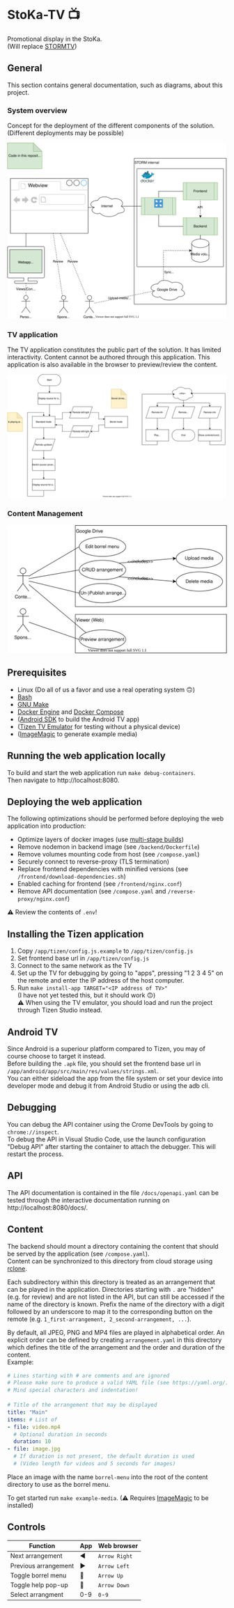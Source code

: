 # StoKa-TV 📺
Promotional display in the StoKa.  
(Will replace [STORMTV](https://github.com/StudieverenigingSTORM/STORMTV))

## General
This section contains general documentation, such as diagrams, about this project.

### System overview
Concept for the deployment of the different components of the solution. (Different deployments may be possible)

![System overview](./system_overview.drawio.svg)

### TV application
The TV application constitutes the public part of the solution.
It has limited interactivity.
Content cannot be authored through this application.
This application is also available in the browser to preview/review the content.

![Flowchart TV application](./flow_tv.drawio.svg)

### Content Management
![Use-case Content Management](./use-case_cms.drawio.svg)

## Prerequisites
+ Linux (Do all of us a favor and use a real operating system 🙃)
+ [Bash](https://www.gnu.org/software/bash/)
+ [GNU Make](https://www.gnu.org/software/make/)
+ [Docker Engine](https://docs.docker.com/engine/install/) and [Docker Compose](https://docs.docker.com/compose/install/)
+ ([Android SDK](https://developer.android.com/studio) to build the Android TV app)
+ ([Tizen TV Emulator](https://developer.samsung.com/smarttv/develop/getting-started/using-sdk/tv-emulator.html) for testing without a physical device)
+ ([ImageMagic](https://imagemagick.org/) to generate example media)

## Running the web application locally
To build and start the web application run `make debug-containers`.  
Then navigate to http://localhost:8080.

## Deploying the web application
The following optimizations should be performed before deploying the web application into production:
* Optimize layers of docker images (use [multi-stage builds](https://docs.docker.com/develop/develop-images/multistage-build/))
* Remove nodemon in backend image (see `/backend/Dockerfile`)
* Remove volumes mounting code from host (see `/compose.yaml`)
* Securely connect to reverse-proxy (TLS termination)
* Replace frontend dependencies with minified versions (see `/frontend/download-dependencies.sh`)
* Enabled caching for frontend (see `/frontend/nginx.conf`)
* Remove API documentation (see `/compose.yaml` and `/reverse-proxy/nginx.conf`)

⚠ Review the contents of `.env`!

## Installing the Tizen application
1. Copy `/app/tizen/config.js.example` to `/app/tizen/config.js`
2. Set frontend base url in `/app/tizen/config.js`
3. Connect to the same network as the TV
4. Set up the TV for debugging by going to "apps", pressing "1 2 3 4 5" on the remote and enter the IP address of the host computer.
5. Run `make install-app TARGET="<IP address of TV>"`  
(I have not yet tested this, but it should work 🙃)  
⚠ When using the TV emulator, you should load and run the project through Tizen Studio instead.

## Android TV
Since Android is a superiour platform compared to Tizen, you may of course choose to target it instead.  
Before building the `.apk` file, you should set the frontend base url in `/app/android/app/src/main/res/values/strings.xml`.  
You can either sideload the app from the file system or set your device into developer mode and debug it from Android Studio or using the adb cli.

## Debugging
You can debug the API container using the Crome DevTools by going to `chrome://inspect`.  
To debug the API in Visual Studio Code, use the launch configuration "Debug API" after starting the container to attach the debugger. This will restart the process.

## API
The API documentation is contained in the file `/docs/openapi.yaml` can be tested through the interactive documentation running on http://localhost:8080/docs/.

## Content
The backend should mount a directory containing the content that should be served by the application (see `/compose.yaml`).  
Content can be synchronized to this directory from cloud storage using [rclone](https://rclone.org/).

Each subdirectory within this directory is treated as an arrangement that can be played in the application.
Directories starting with `.` are "hidden" (e.g. for review) and are not listed in the API, but can still be accessed if the name of the directory is known. Prefix the name of the directory with a digit followed by an underscore to map it to the corresponding button on the remote (e.g. `1_first-arrangement, 2_second-arrangement, ...`).

By default, all JPEG, PNG and MP4 files are played in alphabetical order.
An explicit order can be defined by creating `arrangement.yaml` in this directory which defines the title of the arrangement and the order and duration of the content.  
Example:
```yaml
# Lines starting with # are comments and are ignored
# Please make sure to produce a valid YAML file (see https://yaml.org/)
# Mind special characters and indentation!

# Title of the arrangement that may be displayed
title: "Main"
items: # List of 
- file: video.mp4
  # Optional duration in seconds
  duration: 10
- file: image.jpg
  # If duration is not present, the default duration is used
  # (Video length for videos and 5 seconds for images)
```

Place an image with the name `borrel-menu` into the root of the content directory to use as the borrel menu.

To get started run `make example-media`. (⚠ Requires [ImageMagic](https://imagemagick.org/) to be installed)

## Controls
| Function | App | Web browser |
|---|---|---|
| Next arrangement | ◀ | `Arrow Right` |
| Previous arrangement | ▶ | `Arrow Left` |
| Toggle borrel menu | 🔼 | `Arrow Up` |
| Toggle help pop-up | 🔽 | `Arrow Down` |
| Select arrangment | 0-9 | `0`-`9` |
